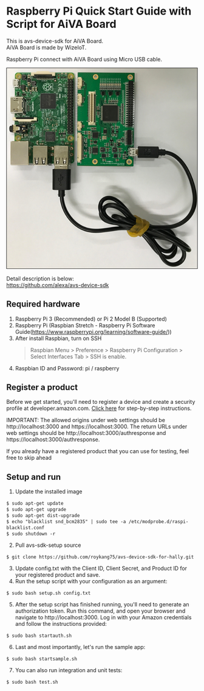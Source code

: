 # Raspberry Pi Quick Start Guide with Script for AiVA Board

This is avs-device-sdk for AiVA Board.  
AiVA Board is made by WizeIoT.  

Raspberry Pi connect with AiVA Board using Micro USB cable.

![](/assets/rpi3_hally.png)

Detail description is below:  
https://github.com/alexa/avs-device-sdk

## Required hardware

1. Raspberry Pi 3 (Recommended) or Pi 2 Model B (Supported)
2. Raspberry Pi (Raspbian Stretch - Raspberry Pi Software Guide(https://www.raspberrypi.org/learning/software-guide/))
3. After install Raspbian, turn on SSH
   > Raspbian Menu > Preference >  Raspberry Pi Configuration > Select Interfaces Tab > SSH is enable.
4. Raspbian ID and Password: pi / raspberry

## Register a product

Before we get started, you'll need to register a device and create a security profile at developer.amazon.com. [Click here](https://github.com/alexa/alexa-avs-sample-app/wiki/Create-Security-Profile) for step-by-step instructions.

IMPORTANT: The allowed origins under web settings should be http://localhost:3000 and https://localhost:3000. The return URLs under web settings should be http://localhost:3000/authresponse and https://localhost:3000/authresponse.

If you already have a registered product that you can use for testing, feel free to skip ahead

## Setup and run
1. Update the installed image
```
$ sudo apt-get update
$ sudo apt-get upgrade
$ sudo apt-get dist-upgrade
$ echo "blacklist snd_bcm2835" | sudo tee -a /etc/modprobe.d/raspi-blacklist.conf
$ sudo shutdown -r
```
2. Pull avs-sdk-setup source
```
$ git clone https://github.com/roykang75/avs-device-sdk-for-hally.git
```

3. Update config.txt with the Client ID, Client Secret, and Product ID for your registered product and save.
4. Run the setup script with your configuration as an argument:
```
$ sudo bash setup.sh config.txt
```
5. After the setup script has finished running, you'll need to generate an authorization token. Run this command, and open your browser and navigate to http://localhost:3000. Log in with your Amazon credentials and follow the instructions provided:
```
$ sudo bash startauth.sh
```
6. Last and most importantly, let's run the sample app:
```
$ sudo bash startsample.sh
```
7. You can also run integration and unit tests:
```
$ sudo bash test.sh
```
